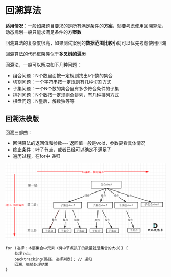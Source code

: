 # 回溯算法

**适用情况**：一般如果题目要求的是所有满足条件的**方案**，就要考虑使用回溯算法，动态规划一般只能求满足条件的**方案数**

回溯算法的复杂度很高，如果测试案例的**数据范围比较小**就可以优先考虑使用回溯

回溯算法的代码框架类似于**多叉树的遍历**

回溯法，一般可以解决如下几种问题：

- 组合问题：N个数里面按一定规则找出k个数的集合
- 切割问题：一个字符串按一定规则有几种切割方式
- 子集问题：一个N个数的集合里有多少符合条件的子集
- 排列问题：N个数按一定规则全排列，有几种排列方式
- 棋盘问题：N皇后，解数独等等

## 回溯法模版

回溯三部曲：

- 回溯算法的返回值和参数--- 返回值一般是void，参数要看具体情况
- 终止条件：叶子节点，或者已经可以确定不满足了
- 遍历过程，在for中 递归

![回溯算法理论基础](pictures/20210130173631174.png)

```
for (选择：本层集合中元素（树中节点孩子的数量就是集合的大小）) {
    处理节点;
    backtracking(路径，选择列表); // 递归
    回溯，撤销处理结果
}
```

